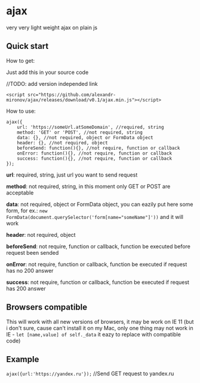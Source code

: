 # ajax
very very light weight ajax on plain js

## Quick start
How to get:

Just add this in your source code 

//TODO: add version independed link

`<script src="https://github.com/alexandr-mironov/ajax/releases/download/v0.1/ajax.min.js"></script>`

How to use:

```
ajax({
    url: 'https://someUrl.atSomeDomain', //required, string
    method: 'GET' or 'POST', //not required, string
    data: {}, //not required, object or FormData object
    header: {}, //not required, object 
    beforeSend: function(){}, //not require, function or callback
    onError: function(){}, //not require, function or callback
    success: function(){}, //not require, function or callback
});
```
**url**: required, string, just url you want to send request

**method**: not required, string, in this moment only GET or POST are acceptable

**data**: not required, object or FormData object, you can eazily put here some form, for ex.: `new FormData(document.querySelector('form[name="someName"]'))` and it will work

**header**: not required, object 

**beforeSend**: not require, function or callback, function be executed before request been sended

**onError**: not require, function or callback, function be executed if request has no 200 answer

**success**: not require, function or callback, function be executed if request has 200 answer

## Browsers compatible

This will work with all new versions of browsers, it may be work on IE 11 (but i don't sure, cause can't install it on my Mac, only one thing may not work in IE - `let [name,value] of self._data` it eazy to replace with compatible code)

## Example

`ajax({url:'https://yandex.ru'});` //Send GET request to yandex.ru
